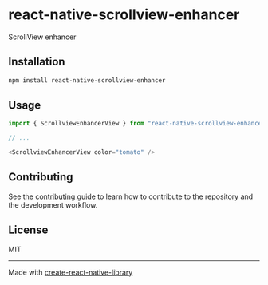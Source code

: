 # react-native-scrollview-enhancer

ScrollView enhancer

## Installation

```sh
npm install react-native-scrollview-enhancer
```

## Usage

```js
import { ScrollviewEnhancerView } from "react-native-scrollview-enhancer";

// ...

<ScrollviewEnhancerView color="tomato" />
```

## Contributing

See the [contributing guide](CONTRIBUTING.md) to learn how to contribute to the repository and the development workflow.

## License

MIT

---

Made with [create-react-native-library](https://github.com/callstack/react-native-builder-bob)
